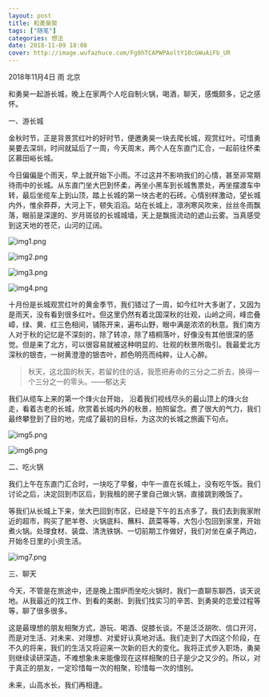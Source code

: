 ```yaml
---
layout: post
title: 和勇昊聚
tags: ["随笔"]
categories: 想法
date: 2018-11-09 18:08
cover: http://image.wufazhuce.com/Fg0hTCAPWPAoltY10cGWuAiFb_UR
---
```


2018年11月4日 雨 北京

和勇昊一起游长城，晚上在家两个人吃自制火锅，喝酒，聊天，感慨颇多，记之感怀。

一、游长城

金秋时节，正是背景赏红叶的好时节，便邀勇昊一块去爬长城，观赏红叶。可惜勇昊要去深圳，时间就延后了一周，今天周末，两个人在东直门汇合，一起前往怀柔区慕田峪长城。

今日偏偏是个雨天，早上就开始下小雨。不过这并不影响我们的心情，甚至非常期待雨中的长城。从东直门坐大巴到怀柔，再坐小黑车到长城售票处，再坐摆渡车中转，最后坐缆车上到山顶，踏上长城的第一块古老的石砖。心情别样激动，望长城内外，惟余莽莽，大河上下，顿失滔滔。站在长城上，凛冽寒风吹来，丝丝冬雨飘落，眼前是深邃的、岁月斑驳的长城城墙，天上是飘摇流动的遮山云雾。当真感受到这天地的苍茫，山河的辽阔。

![img1.png](https://i.loli.net/2019/08/29/5489NluQ3ZYWkOo.jpg)

![img2.png](https://i.loli.net/2019/08/29/HeSxq384AgGMTiZ.jpg)

![img3.png](https://i.loli.net/2019/08/29/gpT7qfeOVF1iGHd.jpg)

![img4.png](https://i.loli.net/2019/08/29/D2PVLKqaFrlTQns.jpg)

十月份是长城观赏红叶的黄金季节，我们错过了一周，如今红叶大多谢了，又因为是雨天，没有看到很多红叶。但这里仍然有着北国深秋的壮观，山岭之间，峰峦叠嶂，绿、黄、红三色相间，铺陈开来，遍布山野，眼中满是浓浓的秋意。我们南方人对于秋的记忆是不深刻的，除了转凉，除了梧桐落叶，好像没有其他很深的感觉。但是来了北方，可以很容易就被这种明显的、壮观的秋景所吸引。我最爱北方深秋的银杏，一树黄澄澄的银杏叶，颜色明亮而纯粹，让人心醉。


> 秋天，这北国的秋天，若留的住的话，我愿把寿命的三分之二折去，换得一个三分之一的零头。——郁达夫

我们从缆车上来的第一个烽火台开始，  沿着我们视线尽头的最山顶上的烽火台走，看着古老的长城，欣赏着长城内外的秋景，拍照留念。费了很大的气力，我们最终攀登到了目的地，完成了最初的目标，为这次的长城之旅画下句点。

![img5.png](https://i.loli.net/2019/08/29/3nJruUjgZqIv7hx.jpg)

![img6.png](https://i.loli.net/2019/08/29/8FXkhKyVHxZjpmz.jpg)

二、吃火锅

我们上午在东直门汇合时，一块吃了早餐，中午一直在长城上，没有吃午饭。我们讨论之后，决定回到市区后，到我租的房子里自己做火锅，直接跳到晚饭了。

等我们从长城上下来，坐大巴回到市区，已经是下午的五点多了。我们去到我家附近的超市，购买了肥羊卷、火锅底料、蘸料、蔬菜等等，大包小包回到家里，开始煮火锅。处理食材、装盘、清洗铁锅、一切前期工作做好，我们对坐在桌子两边，开始冬日里的小资生活。

![img7.png](https://i.loli.net/2019/08/29/86d1723mGJUo4Fq.jpg)

三、聊天

今天，不管是在旅途中，还是晚上围炉而坐吃火锅时，我们一直聊东聊西，谈天说地。从我最近的找工作、到看的美剧、到我们找实习的辛苦、到勇昊的恋爱过程等等，聊了很多很多。

这是最理想的朋友相聚方式，游玩、喝酒、促膝长谈。不是泛泛胡吹、信口开河，而是对生活、对未来、对理想、对爱好认真地对话。我们走到了大四这个阶段，在不久的将来，我们的生活又将迎来一次新的巨大的变化。我将正式步入职场，勇昊则继续读研深造，不难想象未来能像现在这样相聚的日子是少之又少的。所以，对于真正的朋友，一定珍惜每一次的相聚，珍惜每一次的惜别。

未来，山高水长，我们再相逢。


